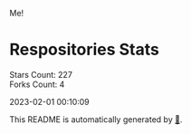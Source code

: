 Me!

# Respositories Stats
Stars Count: 227  
Forks Count: 4

2023-02-01 00:10:09  

This README is automatically generated by [🐰](https://github.com/rnitta/rnitta).
